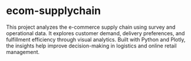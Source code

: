 # ecom-supplychain
This project analyzes the e-commerce supply chain using survey and operational data. It explores customer demand, delivery preferences, and fulfillment efficiency through visual analytics. Built with Python and Plotly, the insights help improve decision-making in logistics and online retail management.

